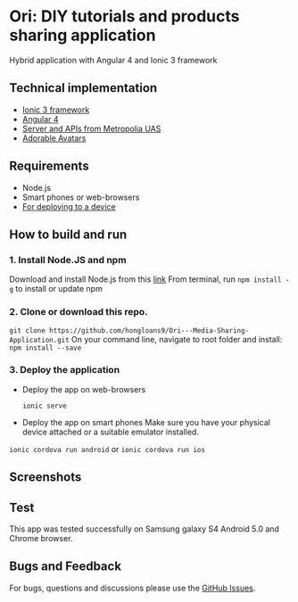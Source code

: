# Ori: DIY tutorials and products sharing application
Hybrid application with Angular 4 and Ionic 3 framework

## Technical implementation
- [Ionic 3 framework](https://ionicframework.com/framework)
- [Angular 4](https://angular.io/)
- [Server and APIs from Metropolia UAS](http://media.mw.metropolia.fi/wbma/docs/)
- [Adorable Avatars](http://avatars.adorable.io/)

## Requirements
- Node.js
- Smart phones or web-browsers
- [For deploying to a device](https://ionicframework.com/docs/intro/deploying/)

## How to build and run
### 1. Install Node.JS and npm
Download and install Node.js from this [link](https://nodejs.org/en)
From terminal, run `npm install -g` to install or update npm
### 2. Clone or download this repo.
`git clone https://github.com/hongloans9/Ori---Media-Sharing-Application.git`
On your command line, navigate to root folder and install:
    `npm install --save`
### 3. Deploy the application
- Deploy the app on web-browsers

  `ionic serve`
- Deploy the app on smart phones
Make sure you have your physical device attached or a suitable emulator installed.

`ionic cordova run android` or `ionic cordova run ios`

## Screenshots

## Test
This app was tested successfully on Samsung galaxy S4 Android 5.0 and Chrome browser.

## Bugs and Feedback
For bugs, questions and discussions please use the [GitHub Issues](https://github.com/hongloans9/Ori---Media-Sharing-Application/issues).
